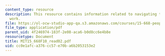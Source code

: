 ```yaml
---
content_type: resource
description: This resource contains information related to navigating the world of
  work.
file: https://ol-ocw-studio-app-qa.s3.amazonaws.com/courses/15-668-people-and-organizations-fall-2010/cc0e1afca376cc57e70ba6b2053153e2_MIT15_668F10_read02.pdf
file_type: application/pdf
parent_uid: 4f246974-183f-2e08-aca6-b0d8cc6e4b8e
resourcetype: Document
title: MIT15_668F10_read02.pdf
uid: cc0e1afc-a376-cc57-e70b-a6b2053153e2
---
```

